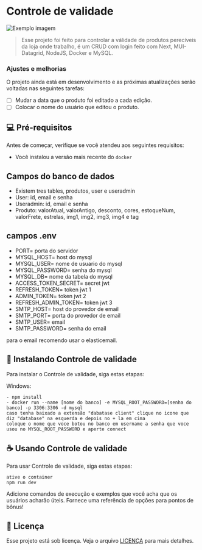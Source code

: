 # Controle de validade

<img src="validade.avif" alt="Exemplo imagem">

> Esse projeto foi feito para controlar a válidade de produtos perecíveis da loja onde trabalho, é um CRUD com login feito com Next, MUI-Datagrid, NodeJS, Docker e MySQL. 

### Ajustes e melhorias
 
O projeto ainda está em desenvolvimento e as próximas atualizações serão voltadas nas seguintes tarefas:

- [ ] Mudar a data que o produto foi editado a cada edição.
- [ ] Colocar o nome do usuário que editou o produto.

## 💻 Pré-requisitos

Antes de começar, verifique se você atendeu aos seguintes requisitos:

- Você instalou a versão mais recente do `docker`

## Campos do banco de dados

- Existem tres tables, produtos, user e useradmin
- User: id, email e senha
- Useradmin: id, email e senha
- Produto: valorAtual, valorAntigo, desconto, cores, estoqueNum, valorFrete, estrelas, img1, img2, img3, img4 e tag

## campos .env
- PORT= porta do servidor
- MYSQL_HOST= host do mysql
- MYSQL_USER= nome de usuario do mysql
- MYSQL_PASSWORD= senha do mysql
- MYSQL_DB= nome da tabela do mysql
- ACCESS_TOKEN_SECRET= secret jwt
- REFRESH_TOKEN= token jwt 1
- ADMIN_TOKEN= token jwt 2
- REFRESH_ADMIN_TOKEN= token jwt 3
- SMTP_HOST= host do provedor de email
- SMTP_PORT= porta do provedor de email
- SMTP_USER= email 
- SMTP_PASSWORD= senha do email

para o email recomendo usar o elasticemail.

## 🚀 Instalando Controle de validade

Para instalar o Controle de validade, siga estas etapas:

Windows:

```
- npm install
- docker run --name [nome do banco] -e MYSQL_ROOT_PASSWORD=[senha do banco] -p 3306:3306 -d mysql
caso tenha baixado a extensão "dabatase client" clique no icone que diz "database" na esquerda e depois no + la em cima
coloque o nome que voce botou no banco em username a senha que voce usou no MYSQL_ROOT_PASSWORD e aperte connect
```

## ☕ Usando Controle de validade

Para usar Controle de validade, siga estas etapas:

```
ative o container
npm run dev
```

Adicione comandos de execução e exemplos que você acha que os usuários acharão úteis. Fornece uma referência de opções para pontos de bônus!

## 📝 Licença

Esse projeto está sob licença. Veja o arquivo [LICENÇA](LICENSE.md) para mais detalhes.
